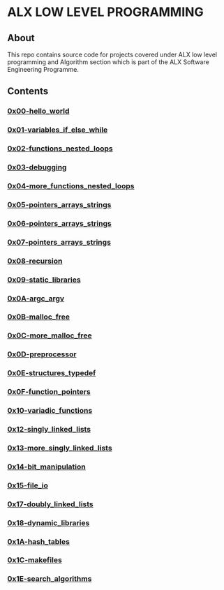 # ALX LOW LEVEL PROGRAMMING

## About 
This repo contains source code for projects covered under ALX low level programming and Algorithm section which  is part of the ALX Software Engineering Programme.

## Contents

### [0x00-hello_world](https://github.com/j88moja-code/alx-low_level_programming/tree/main/0x00-hello_world)
### [0x01-variables_if_else_while](https://github.com/j88moja-code/alx-low_level_programming/tree/main/0x01-variables_if_else_while)
### [0x02-functions_nested_loops](https://github.com/j88moja-code/alx-low_level_programming/tree/main/0x02-functions_nested_loops)
### [0x03-debugging](https://github.com/j88moja-code/alx-low_level_programming/tree/main/0x03-debugging)
### [0x04-more_functions_nested_loops](https://github.com/j88moja-code/alx-low_level_programming/tree/main/0x04-more_functions_nested_loops)
### [0x05-pointers_arrays_strings](https://github.com/j88moja-code/alx-low_level_programming/tree/main/0x05-pointers_arrays_strings)
### [0x06-pointers_arrays_strings](https://github.com/j88moja-code/alx-low_level_programming/tree/main/0x06-pointers_arrays_strings)
### [0x07-pointers_arrays_strings](https://github.com/j88moja-code/alx-low_level_programming/tree/main/0x07-pointers_arrays_strings)
### [0x08-recursion](https://github.com/j88moja-code/alx-low_level_programming/tree/main/0x08-recursion)
### [0x09-static_libraries](https://github.com/j88moja-code/alx-low_level_programming/tree/main/0x09-static_libraries)
### [0x0A-argc_argv](https://github.com/j88moja-code/alx-low_level_programming/tree/main/0x0A-argc_argv)
### [0x0B-malloc_free](https://github.com/j88moja-code/alx-low_level_programming/tree/main/0x0B-malloc_free)
### [0x0C-more_malloc_free](https://github.com/j88moja-code/alx-low_level_programming/tree/main0x0C-more_malloc_free)
### [0x0D-preprocessor](https://github.com/j88moja-code/alx-low_level_programming/tree/main/0x0D-preprocessor)
### [0x0E-structures_typedef](https://github.com/j88moja-code/alx-low_level_programming/tree/main/0x0E-structures_typedef)
### [0x0F-function_pointers](https://github.com/j88moja-code/alx-low_level_programming/tree/main/0x0F-function_pointers)
### [0x10-variadic_functions](https://github.com/j88moja-code/alx-low_level_programming/tree/main/0x10-variadic_functions)
### [0x12-singly_linked_lists](https://github.com/j88moja-code/alx-low_level_programming/tree/main/0x12-singly_linked_lists)
### [0x13-more_singly_linked_lists](https://github.com/j88moja-code/alx-low_level_programming/tree/main/0x13-more_singly_linked_lists)
### [0x14-bit_manipulation](https://github.com/j88moja-code/alx-low_level_programming/tree/main/0x14-bit_manipulation)
### [0x15-file_io](https://github.com/j88moja-code/alx-low_level_programming/tree/main/0x15-file_io)
### [0x17-doubly_linked_lists](https://github.com/j88moja-code/alx-low_level_programming/tree/main/0x17-doubly_linked_lists)
### [0x18-dynamic_libraries](https://github.com/j88moja-code/alx-low_level_programming/tree/main/0x18-dynamic_libraries)
### [0x1A-hash_tables](https://github.com/j88moja-code/alx-low_level_programming/tree/main/0x1A-hash_tables)
### [0x1C-makefiles](https://github.com/j88moja-code/alx-low_level_programming/tree/main/0x1C-makefiles)
### [0x1E-search_algorithms]()
